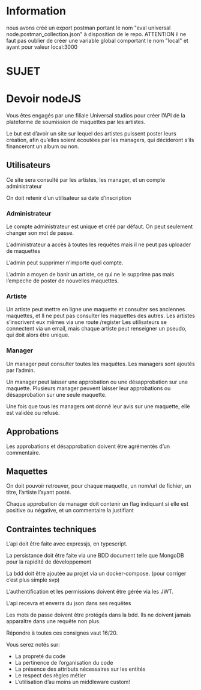 # Information
nous avons créé un export postman portant le nom "eval universal node.postman_collection.json" à disposition de le repo.
ATTENTION il ne faut pas oublier de créer une variable global comportant le nom "local" et ayant pour valeur local:3000


# SUJET 
# Devoir nodeJS

Vous êtes engagés par une filiale Universal studios pour créer l’API de la plateforme de soumission de maquettes par les artistes.

Le but est d’avoir un site sur lequel des artistes puissent poster leurs création, afin qu’elles soient écoutées par les managers, qui décideront s’ils financeront un album ou non.

## Utilisateurs

Ce site sera consulté par les artistes, les manager, et un compte administrateur

On doit retenir d’un utilisateur sa date d’inscription

### Administrateur

Le compte administrateur est unique et créé par défaut. On peut seulement changer son mot de passe.

L’administrateur a accès à toutes les requêtes mais il ne peut pas uploader de maquettes

L’admin peut supprimer n’importe quel compte.

L’admin a moyen de banir un artiste, ce qui ne le supprime pas mais l’empeche de poster de nouvelles maquettes.

### Artiste

Un artiste peut mettre en ligne une maquette et consulter ses anciennes maquettes, et
Il ne peut pas consulter les maquettes des autres.
Les artistes s’inscrivent eux mêmes via une route /register
Les utilisateurs se connectent via un email, mais chaque artiste peut renseigner un pseudo, qui doit alors être unique.

### Manager

Un manager peut consulter toutes les maquêtes.
Les managers sont ajoutés par l’admin.

Un manager peut laisser une approbation ou une désapprobation sur une maquette. Plusieurs manager peuvent laisser leur approbations ou désapprobation sur une seule maquette.

Une fois que tous les managers ont donné leur avis sur une maquette, elle est validée ou refusé.

## Approbations

Les approbations et désapprobation doivent être agrémentés d’un commentaire.

## Maquettes

On doit pouvoir retrouver, pour chaque maquette, un nom/url de fichier, un titre, l’artiste l’ayant posté.

Chaque approbation de manager doit contenir un flag indiquant si elle est positive ou négative, et un commentaire la justifiant

## Contraintes techniques

L’api doit être faite avec expressjs, en typescript.

La persistance doit être faite via une BDD document telle que MongoDB pour la rapidité de développement

La bdd doit être ajoutée au projet via un docker-compose. (pour corriger c’est plus simple svp)

L’authentification et les permissions doivent être gérée via les JWT.

L’api recevra et enverra du json dans ses requêtes

Les mots de passe doivent être protégés dans la bdd. Ils ne doivent jamais apparaître dans une requête non plus.

Répondre à toutes ces consignes vaut 16/20.

Vous serez notés sur:

- La propreté du code
- La pertinence de l’organisation du code
- La présence des attributs nécessaires sur les entités
- Le respect des règles métier
- L’utilisation d’au moins un middleware custom!
